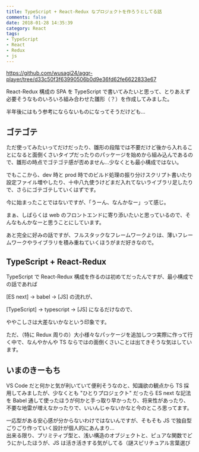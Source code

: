 ```yaml
---
title: TypeScript + React-Redux なプロジェクトを作ろうとしてる話
comments: false
date: 2018-01-28 14:35:39
category: React
tags:
- TypeScript
- React
- Redux
- js
---
```


https://github.com/wusagi24/agqr-player/tree/d33c50f3f63990506b0d9e36fd62fe6622833e67

React-Redux 構成の SPA を TypeScript で書いてみたいと思って、とりあえず必要そうなものいろいろ組み合わせた雛形（？）を作成してみました。

半年後にはもう参考にならないものになってそうだけども…

## ゴテゴテ

ただ使ってみたいってだけだったり、雛形の段階では不要だけど後から入れることになると面倒くさいタイプだったりのパッケージを始めから組み込んであるので、雛形の時点でゴテゴテ感が否めません…少なくとも最小構成ではない。

でもここから、dev 時と prod 時でのビルド処理の振り分けスクリプト書いたり設定ファイル増やしたり、十中八九使うけどまだ入れてないライブラリ足したりで、さらにゴテゴテしていくはずです。

今に始まったことではないですが、「うーん、なんかなー」って感じ。

まぁ、しばらくは web のフロントエンドに寄り添いたいと思っているので、そんなもんかなーと思うことにしています。

あと完全に好みの話ですが、フルスタックなフレームワークよりは、薄いフレームワークやライブラリを積み重ねていくほうがまだ好きなので。


## TypeScript + React-Redux

TypeScript で React-Redux 構成を作るのは初めてだったんですが、最小構成での話であれば

[ES next] -> babel -> [JS] の流れが、

[TypeScript] -> typescript -> [JS] になるだけなので、

ややこしさは大差ないかなという印象です。

ただ、（特に Redux 周りの）大小様々なパッケージを追加しつつ実際に作って行く中で、なんやかんや TS ならではの面倒くさいことは出てきそうな気はしています。


## いまのきーもち

VS Code だと何かと気が利いていて便利そうなのと、知識欲の観点から TS 採用してみましたが、少なくとも "ひとりプロジェクト" だったら ES next な記法を Babel 通して使ったほうが何かと手っ取り早かったり、将来性があったり、不要な地雷が増えなかったりで、いいんじゃないかなと今のところ思ってます。

一応型がある安心感が分からないわけではないんですが、そもそも JS で独自型ごりごり作っていく設計が個人的にあんまり…  
出来る限り、プリミティブ型と、浅い構造のオブジェクトと、ピュアな関数でどうにかしたほうが、JS は活き活きする気がしてる（謎スピリチュアル言葉選び
